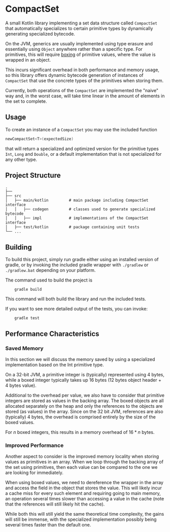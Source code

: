 # CompactSet

A small Kotlin library implementing a set data structure called `CompactSet` that automatically specializes to certain
primitive types by dynamically generating specialized bytecode.

On the JVM, generics are usually implemented using type erasure and essentially using `Object` anywhere rather than
a specific type. For primitives, this will require [boxing](https://docs.oracle.com/javase/tutorial/java/data/autoboxing.html)
of primitive values, where the value is wrapped in an object.

This incurs significant overhead in both performance and memory usage, so this library offers dynamic bytecode generation
of instances of `CompactSet` that use the concrete types of the primitives when storing them.

Currently, both operations of the `CompactSet` are implemented the "naive" way and, in the worst case,
will take time linear in the amount of elements in the set to complete. 

## Usage

To create an instance of a `CompactSet` you may use the included function
```kotlin
newCompactSet<T>(expectedSize)
```
that will return a specialized and optimized version for the primitive types `Int`, `Long` and `Double`, or
a default implementation that is not specialized for any other type.


## Project Structure

    .
    ├──
    ├── src
    │   ├── main/kotlin         # main package including CompactSet interface
    │   │   ├── codegen         # classes used to generate specialized bytecode
    │   │   ├── impl            # implementations of the CompactSet interface
    │   ├── test/kotlin         # package containing unit tests
    └── ...

## Building

To build this project, simply run gradle either using an installed version of gradle, or by invoking the included
gradle wrapper with `./gradlew` or `./gradlew.bat` depending on your platform.

The command used to build the project is
```
    gradle build
```

This command will both build the library and run the included tests.

If you want to see more detailed output of the tests, you can invoke:
```
    gradle test
```

## Performance Characteristics

### Saved Memory

In this section we will discuss the memory saved by using a specialized implementation based on the Int primitive type.

On a 32-bit JVM, a primitive integer is (typically) represented using 4 bytes, while a boxed integer typically takes up
16 bytes (12 bytes object header + 4 bytes value).

Additional to the overhead per value, we also have to consider that primitive integers are stored as values in the
backing array. The boxed objects are all allocated separately on the heap and only the references to the objects
are stored (as values) in the array. Since on the 32 bit JVM, references are also (typically) 4 bytes, the overhead is
comprised entirely by the size of the boxed values.

For $n$ boxed integers, this results in a memory overhead of $16 * n$ bytes.

### Improved Performance

Another aspect to consider is the improved memory locality when storing values as primitives in an array.
When we loop through the backing array of the set using primitives, then each value can be compared to the one
we are looking for immediately.

When using boxed values, we need to dereference the wrapper in the array and access the field in the object that stores the value.
This will likely incur a cache miss for every such element and requiring going to main memory, an operation several times
slower than accessing a value in the cache (note that the references will still likely hit the cache).

While both this will still yield the same theoretical time complexity, the gains will still be immense,
with the specialized implementation possibly being several times faster than the default one.